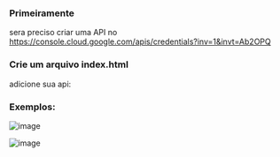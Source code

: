 ### Primeiramente

sera preciso criar uma API no https://console.cloud.google.com/apis/credentials?inv=1&invt=Ab2OPQ

### Crie um arquivo index.html

adicione sua api:

  <script src="https://maps.googleapis.com/maps/api/js?key=SEU_API_KEY"></script>


### Exemplos:

![image](https://github.com/user-attachments/assets/da54c868-1002-4a5f-9a83-a83388881e64)


![image](https://github.com/user-attachments/assets/95132969-c0cb-4f35-899f-e96ee017f42d)

